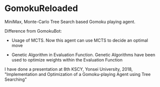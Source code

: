 # GomokuReloaded
MiniMax, Monte-Carlo Tree Search based Gomoku playing agent.

Difference from GomokuBot:
- Usage of MCTS. Now this agent can use MCTS to decide an optimal move

- Genetic Algorithm in Evaluation Function. Genetic Algorithms have been used to optimize weights within the Evaluation Function

I have done a presentation at 8th KSCY, Yonsei University, 2018, "Implementation and Optimization of a Gomoku-playing Agent using Tree Searching"
